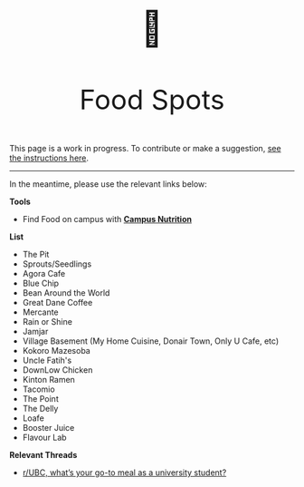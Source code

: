 #

<p align="center" style="font-size:60px;">🍴</p>
<p align="center" style="font-size:48px;">Food Spots</p>

This page is a work in progress. To contribute or make a suggestion, [see the instructions here](../index.md#contributing).

---

In the meantime, please use the relevant links below:

**Tools**

* Find Food on campus with **[Campus Nutrition](https://campusnutrition.ca)**


**List**

* The Pit
* Sprouts/Seedlings
* Agora Cafe
* Blue Chip
* Bean Around the World
* Great Dane Coffee
* Mercante
* Rain or Shine
* Jamjar
* Village Basement (My Home Cuisine, Donair Town, Only U Cafe, etc)
* Kokoro Mazesoba
* Uncle Fatih's
* DownLow Chicken
* Kinton Ramen
* Tacomio
* The Point
* The Delly
* Loafe
* Booster Juice
* Flavour Lab

**Relevant Threads**

- [r/UBC, what’s your go-to meal as a university student?](https://old.reddit.com/r/UBC/comments/ml0p8z/rubc_whats_your_goto_meal_as_a_university_student/)